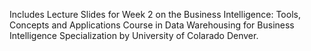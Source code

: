 Includes Lecture Slides for Week 2 on the Business Intelligence: Tools, Concepts and Applications Course in Data Warehousing for Business Intelligence Specialization by University of Colarado Denver.